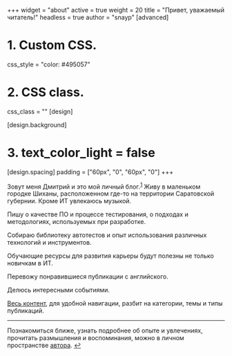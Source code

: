+++
widget = "about"
active = true
weight = 20
title = "Привет, уважаемый читатель!"
headless = true
author  = "snayp"
[advanced]
 # 1. Custom CSS. 
 css_style = "color: #495057"
 
 # 2. CSS class.
 css_class = ""
[design]


[design.background]
 # 3. text_color_light = false
[design.spacing]
  padding = ["60px", "0", "60px", "0"]
+++

Зовут меня Дмитрий и это мой личный блог.<sup id="fnref">[1](#fn)</sup> Живу в маленьком городке Шиханы, расположенном где-то на территории Саратовской губернии. Кроме ИТ увлекаюсь музыкой.

Пишу о качестве ПО и процессе тестирования, о подходах и методологиях, используемых при разработке.

Собираю библиотеку автотестов и опыт использования различных технологий и инструментов.

Обучающие ресурсы для развития карьеры будут полезны не только новичкам в ИТ.

Перевожу понравившиеся публикации с английского.

Делюсь интересными событиями.

[Весь контент](содержание/), для удобной навигации, разбит на категории, темы и типы публикаций.

<!-- Избранные посты собраны в разделе [лучшее](лучшее/). -->

<section id="fn">
<hr />

Познакомиться ближе, узнать подробнее об опыте и увлечениях, прочитать размышления и воспоминания, можно в личном пространстве [автора](автор/). [↩︎](#fnref)

</section>

[fnref]: /#fnref
[fn]: /#fn